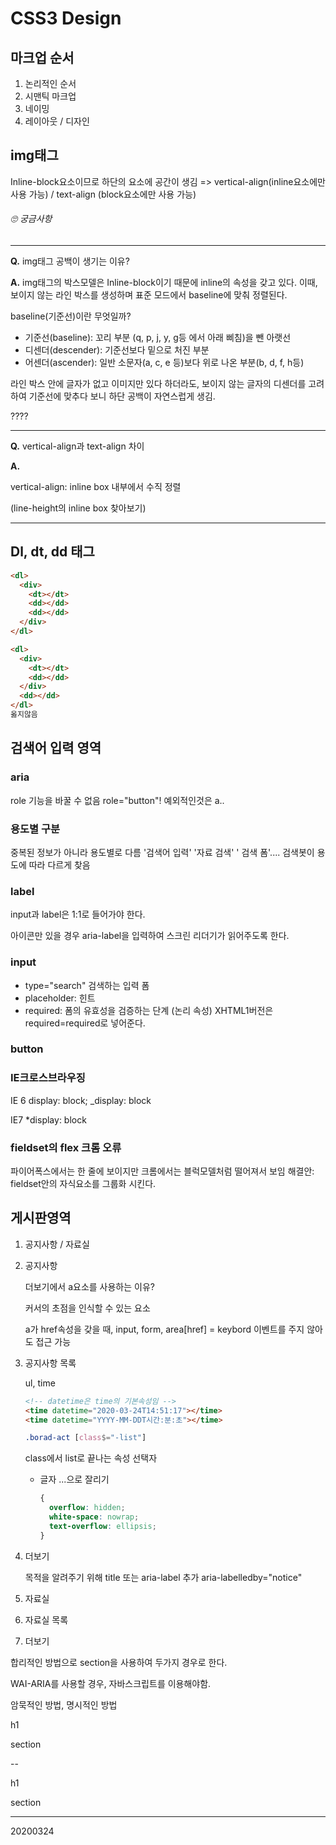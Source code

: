 # CSS3 Design



## 마크업 순서

1. 논리적인 순서
2. 시맨틱 마크업
3. 네이밍
4. 레이아웃 / 디자인



## img태그

Inline-block요소이므로 하단의 요소에 공간이 생김
=> vertical-align(inline요소에만 사용 가능) / text-align (block요소에만 사용 가능)

###### 🙄 궁금사항

---

**Q.** img태그 공백이 생기는 이유?

**A.** img태그의 박스모델은 Inline-block이기 때문에 inline의 속성을 갖고 있다. 이때, 보이지 않는 라인 박스를 생성하며 표준 모드에서 baseline에 맞춰 정렬된다. 

baseline(기준선)이란 무엇일까?

- 기준선(baseline): 꼬리 부분 (q, p, j, y, g등 에서 아래 삐침)을 뺀 아랫선
- 디센더(descender): 기준선보다 밑으로 처진 부분
- 어센더(ascender): 일반 소문자(a, c, e 등)보다 위로 나온 부분(b, d, f, h등)

라인 박스 안에 글자가 없고 이미지만 있다 하더라도, 보이지 않는 글자의 디센더를 고려하여 기준선에 맞추다 보니 하단 공백이 자연스럽게 생김.

????

---

**Q.** vertical-align과 text-align 차이 

**A.** 

vertical-align: inline box 내부에서 수직 정렬

 (line-height의 inline box 찾아보기)

---





## Dl, dt, dd 태그

~~~html
<dl>
  <div>
    <dt></dt>
    <dd></dd>
    <dd></dd>
  </div>
</dl>
~~~

~~~html
<dl>
  <div>
    <dt></dt>
    <dd></dd>
  </div>
  <dd></dd>
</dl>
옳지않음
~~~



## 검색어 입력 영역

### aria

role 기능을 바꿀 수 없음 role="button"! 예외적인것은 a..



### 용도별 구분

중복된 정보가 아니라 용도별로 다름
'검색어 입력' '자료 검색' ' 검색 폼'.... 검색봇이 용도에 따라 다르게 찾음



### label

input과 label은 1:1로 들어가야 한다.

아이콘만 있을 경우 aria-label을 입력하여 스크린 리더기가 읽어주도록 한다.



### input 

- type="search" 검색하는 입력 폼
- placeholder: 힌트
- required: 폼의 유효성을 검증하는 단계 (논리 속성)
  XHTML1버전은 required=required로 넣어준다. 



### button



### IE크로스브라우징

IE 6 
display: block; _display: block

IE7
*display: block

<!-- [if lte IE9]

익스플로러가 6, 7, 8, 9일때 코드 사용

-->



### fieldset의 flex 크롬 오류

파이어폭스에서는 한 줄에 보이지만 크롬에서는 블럭모델처럼 떨어져서 보임
해결안: fieldset안의 자식요소를 그룹화 시킨다.



## 게시판영역

1. 공지사항 / 자료실

2. 공지사항

   더보기에서 a요소를 사용하는 이유?

   커서의 초점을 인식할 수 있는 요소

   a가 href속성을 갖을 때, input, form, area[href]
   = keybord 이벤트를 주지 않아도 접근 가능

   

3. 공지사항 목록

   ul, time

   ~~~html
   <!-- datetime은 time의 기본속성임 -->
   <time datetime="2020-03-24T14:51:17"></time>
   <time datetime="YYYY-MM-DDT시간:분:초"></time>
   ~~~

   ~~~css
   .borad-act [class$="-list"]
   ~~~

   class에서 list로 끝나는 속성 선택자

   - 글자 ...으로 잘리기

     ~~~css
     {
       overflow: hidden;
       white-space: nowrap;
       text-overflow: ellipsis;
     }
     ~~~

     

   

4. 더보기

   목적을 알려주기 위해 title 또는 aria-label 추가
   aria-labelledby="notice"

5. 자료실

6. 자료실 목록

7. 더보기

합리적인 방법으로 section을 사용하여 두가지 경우로 한다.

WAI-ARIA를 사용할 경우, 자바스크립트를 이용해야함.

암묵적인 방법, 명시적인 방법 

h1

section

--

h1

section















---

20200324